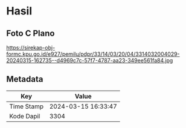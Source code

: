 # Hasil

## Foto C Plano

https://sirekap-obj-formc.kpu.go.id/e927/pemilu/pdpr/33/14/03/20/04/3314032004029-20240315-162735--d4969c7c-57f7-4787-aa23-349ee561fa84.jpg


## Metadata

| Key        | Value               |
| ---------- | ------------------- |
| Time Stamp | 2024-03-15 16:33:47 |
| Kode Dapil | 3304                |




